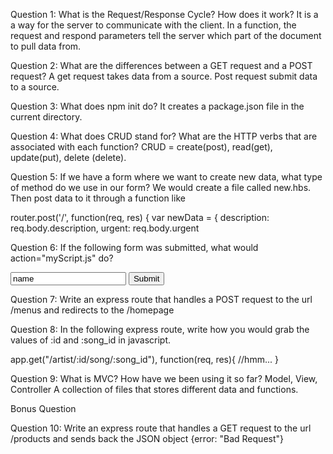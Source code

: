 Question 1: What is the Request/Response Cycle? How does it work?
It is a a way for the server to communicate with the client. In a function, the request and respond parameters tell the server which part of the document to pull data from.  


Question 2: What are the differences between a GET request and a POST request?
A get request takes data from a source. Post request submit data to a source.


Question 3: What does npm init do?
It creates a package.json file in the current directory.


Question 4: What does CRUD stand for? What are the HTTP verbs that are associated with each function?
CRUD = create(post), read(get), update(put), delete (delete).


Question 5: If we have a form where we want to create new data, what type of method do we use in our form?
We would create a file called new.hbs. Then post data to it through a function like

router.post('/', function(req, res) {
	var newData = { 
		description: req.body.description,
		urgent: req.body.urgent


Question 6: If the following form was submitted, what would action="myScript.js" do?

<form method="POST" action="myScript.js?_method=PUT">
  <input type="text" value="name"/>
  <button type="submit">Submit</button>
</form>


Question 7: Write an express route that handles a POST request to the url /menus and redirects to the /homepage
<form action="/menus method="POST">


Question 8: In the following express route, write how you would grab the values of :id and :song_id in javascript.

app.get("/artist/:id/song/:song_id"), function(req, res){
  //hmm...
}


Question 9: What is MVC? How have we been using it so far?
Model, View, Controller
A collection of files that stores different data and functions.


Bonus Question

Question 10: Write an express route that handles a GET request to the url /products and sends back the JSON object {error: "Bad Request"}